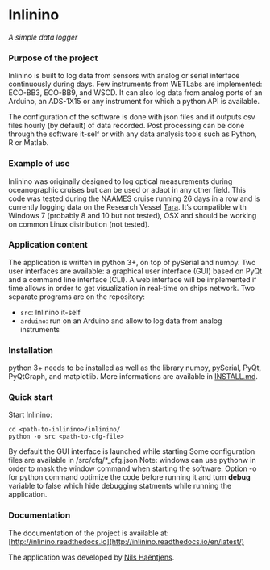Inlinino
========

_A simple data logger_

### Purpose of the project
Inlinino is built to log data from sensors with analog or serial interface continuously during days. Few instruments from WETLabs are implemented: ECO-BB3, ECO-BB9, and WSCD. It can also log data from analog ports of an Arduino, an ADS-1X15 or any instrument for which a python API is available.

The configuration of the software is done with json files and it outputs csv files hourly (by default) of data recorded. Post processing can be done through the software it-self or with any data analysis tools such as Python, R or Matlab.

### Example of use
Inlinino was originally designed to log optical measurements during oceanographic cruises but can be used or adapt in any other field. This code was tested during the [NAAMES](http://naames.larc.nasa.gov) cruise running 26 days in a row and is currently logging data on the Research Vessel [Tara](http://oceans.taraexpeditions.org/). It’s compatible with Windows 7 (probably 8 and 10 but not tested), OSX and should be working on common Linux distribution (not tested).

### Application content
The application is written in python 3+, on top of pySerial and numpy. Two user interfaces are available: a graphical user interface (GUI) based on PyQt and a command line interface (CLI). A web interface will be implemented if time allows in order to get visualization in real-time on ships network.
Two separate programs are on the repository:
- `src`: Inlinino it-self
- `arduino`: run on an Arduino and allow to log data from analog instruments

### Installation
python 3+ needs to be installed as well as the library numpy, pySerial, PyQt, PyQtGraph, and matplotlib.
More informations are available in [INSTALL.md](https://github.com/OceanOptics/Inlinino/blob/master/INSTALL.md).

### Quick start
Start Inlinino:
```
cd <path-to-inlinino>/inlinino/
python -o src <path-to-cfg-file>
```
By default the GUI interface is launched while starting
Some configuration files are available in /src/cfg/*_cfg.json
Note: windows can use pythonw in order to mask the window command when starting the software. Option -o for python command optimize the code before running it and turn __debug__ variable to false which hide debugging statments while running the application.

### Documentation
The documentation of the project is available at: [http://inlinino.readthedocs.io](http://inlinino.readthedocs.io/en/latest/)

The application was developed by [Nils Haëntjens](mailto:nils.haentjens+inlinino@maine.edu).
